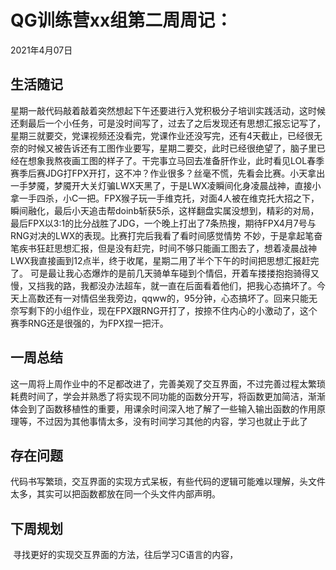 # QG训练营xx组第二周周记：
2021年4月07日

## 生活随记

​		星期一敲代码敲着敲着突然想起下午还要进行入党积极分子培训实践活动，这时候还剩最后一个小任务，可是没时间写了，过去了之后发现还有思想汇报忘记写了，星期三就要交，党课视频还没看完，党课作业还没写完，还有4天截止，已经很无奈的时候又被告诉还有工图作业要写，星期二要交，此时已经很绝望了，脑子里已经在想象我熬夜画工图的样子了。干完事立马回去准备肝作业，此时看见LOL春季赛季后赛JDG打FPX开打，这不冲？作业很多？丝毫不慌，先看会比赛。小天拿出一手梦魇，梦魇开大关灯骗LWX天黑了，于是LWX凌瞬间化身凌晨战神，直接小拿一手四杀，小C一把。FPX猴子玩一手维克托，对面4人被在维克托大招之下，瞬间融化，最后小天追击帮doinb斩获5杀，这样翻盘实属没想到，精彩的对局，最后FPX以3:1的比分战胜了JDG，一个晚上打出了7条热搜，期待FPX4月7号与RNG对决的LWX的表现。比赛打完后我看了看时间感觉情势 不妙，于是拿起笔奋笔疾书狂赶思想汇报，但是没有赶完，时间不够只能画工图去了，想着凌晨战神LWX我直接画到12点半，终于收尾，星期二用了半个下午的时间把思想汇报赶完了。 可是最让我心态爆炸的是前几天骑单车碰到个情侣，开着车搂搂抱抱骑得又慢，又挡我的路，我都没办法超车，就一直在后面看着他们，把我心态搞坏了。今天上高数还有一对情侣坐我旁边，qqww的，95分钟，心态搞坏了。回来只能无奈写剩下的小组作业，现在FPX跟RNG开打了，按捺不住内心的小激动了，这个赛季RNG还是很强的，为FPX捏一把汗。

## 一周总结

​		这一周将上周作业中的不足都改进了，完善美观了交互界面，不过完善过程太繁琐耗费时间了，学会并熟悉了将实现不同功能的函数分开写，将函数更加简洁，渐渐体会到了函数移植性的重要，用课余时间深入地了解了一些输入输出函数的作用原理等，不过因为其他事情太多，没有时间学习其他的内容，学习也就止于此了

## 存在问题

​		代码书写繁琐，交互界面的实现方式呆板，有些代码的逻辑可能难以理解，头文件太多，其实可以把函数都放在同一个头文件内部声明。

## 下周规划

​		寻找更好的实现交互界面的方法，往后学习C语言的内容，

